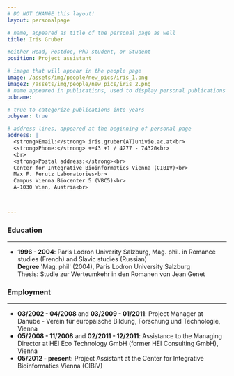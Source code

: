 ```yaml
---
# DO NOT CHANGE this layout!
layout: personalpage

# name, appeared as title of the personal page as well
title: Iris Gruber

#either Head, Postdoc, PhD student, or Student
position: Project assistant

# image that will appear in the people page
image: /assets/img/people/new_pics/iris_1.png
image2: /assets/img/people/new_pics/iris_2.png
# name appeared in publications, used to display personal publications
pubname:

# true to categorize publications into years
pubyear: true

# address lines, appeared at the beginning of personal page
address: |
  <strong>Email:</strong> iris.gruber(AT)univie.ac.at<br>
  <strong>Phone:</strong> ++43 +1 / 4277 - 74320<br>
  <br>
  <strong>Postal address:</strong><br>
  Center for Integrative Bioinformatics Vienna (CIBIV)<br>
  Max F. Perutz Laboratories<br>
  Campus Vienna Biocenter 5 (VBC5)<br>
  A-1030 Wien, Austria<br>



---
```


### Education
---------

* __1996 - 2004__: Paris Lodron Univerity Salzburg, Mag. phil. in Romance studies (French) and Slavic studies (Russian) <br>
**Degree** 'Mag. phil' (2004), Paris Lodron University Salzburg <br>
Thesis: Studie zur Werteumkehr in den Romanen von Jean Genet


### Employment
----------

* __03/2002 - 04/2008__ and __03/2009 - 01/2011__: Project Manager at Danube - Verein für europäische Bildung, Forschung und Technologie, Vienna
* __05/2008 - 11/2008__ and __02/2011 - 12/2011__: Assistance to the Managing Director at HEI Eco Technology GmbH (former HEI Consulting GmbH), Vienna
* __05/2012 - present__: Project Assistant at the Center for Integrative Bioinformatics Vienna (CIBIV)

